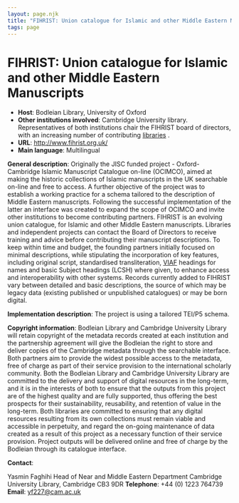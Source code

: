 ```yaml
---
layout: page.njk
title: "FIHRIST: Union catalogue for Islamic and other Middle Eastern Manuscripts"
tags: page
---
```

# FIHRIST: Union catalogue for Islamic and other Middle Eastern Manuscripts
* **Host**: Bodleian Library, University of Oxford
* **Other institutions involved**: Cambridge University library. Representatives of both institutions chair the FIHRIST board of directors, with an increasing number of contributing [libraries](http://www.fihrist.org.uk/browse/libraries "libraries") .
* **URL**: <http://www.fihrist.org.uk/>
* **Main language**: Multilingual


**General description**: Originally the JISC funded project - Oxford-Cambridge Islamic Manuscript Catalogue on-line (OCIMCO), aimed at making the historic collections of Islamic manuscripts in the UK searchable on-line and free to access. A further objective of the project was to establish a working practice for a schema tailored to the description of Middle Eastern manuscripts. Following the successful implementation of the latter an interface was created to expand the scope of OCIMCO and invite other institutions to become contributing partners.
FIHRIST is an evolving union catalogue, for Islamic and other Middle Eastern manuscripts. Libraries and independent projects can contact the Board of Directors to receive training and advice before contributing their manuscript descriptions.
To keep within time and budget, the founding partners initially focused on minimal descriptions, while stipulating the incorporation of key features, including original script, standardised transliteration, [VIAF](https://viaf.org/ "VIAF") headings for names and basic Subject headings (LCSH) where given, to enhance access and interoperability with other systems. Records currently added to FIHRIST vary between detailed and basic descriptions, the source of which may be legacy data (existing published or unpublished catalogues) or may be born digital.


**Implementation description**: The project is using a tailored TEI/P5 schema.


**Copyright information**: Bodleian Library and Cambridge University Library will retain copyright of the metadata records created at each institution and the partnership agreement will give the Bodleian the right to store and deliver copies of the Cambridge metadata through the searchable interface. Both partners aim to provide the widest possible access to the metadata, free of charge as part of their service provision to the international scholarly community.
Both the Bodleian Library and Cambridge University Library are committed to the delivery and support of digital resources in the long-term, and it is in the interests of both to ensure that the outputs from this project are of the highest quality and are fully supported, thus offering the best prospects for their sustainability, reusability, and retention of value in the long-term. Both libraries are committed to ensuring that any digital resources resulting from its own collections must remain viable and accessible in perpetuity, and regard the on-going maintenance of data created as a result of this project as a necessary function of their service provision. Project outputs will be delivered online and free of charge by the Bodleian through its catalogue interface.



**Contact**:


Yasmin Faghihi
Head of Near and Middle Eastern Department
Cambridge University Library, Cambridge
CB3 9DR
**Telephone**: +44 (0) 1223 764739
**Email**: [yf227@cam.ac.uk](mailto:gillian.evison@bodley.ox.ac.uk "yf227@cam.ac.uk")